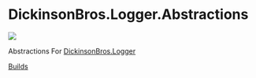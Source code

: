 # DickinsonBros.Logger.Abstractions
<a href="https://www.nuget.org/packages/DickinsonBros.Logger.Abstractions/">
    <img src="https://img.shields.io/nuget/v/DickinsonBros.Logger.Abstractions">
</a>

Abstractions For <a href="https://github.com/msdickinson/DickinsonBros.Encryption">DickinsonBros.Logger </a>

<a href="https://dev.azure.com/marksamdickinson/DickinsonBros/_build?definitionScope=%5CDickinsonBros.Logger.Abstractions">Builds</a>
